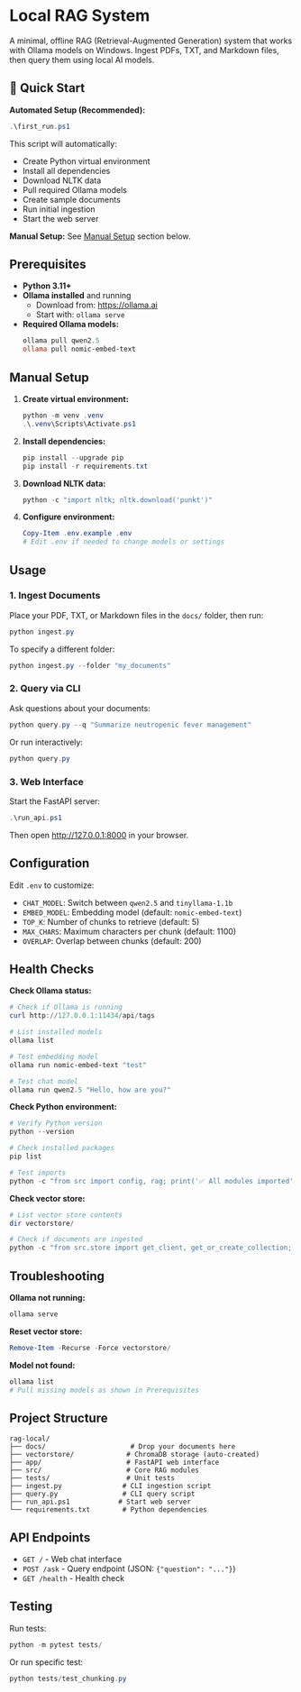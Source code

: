 # Local RAG System

A minimal, offline RAG (Retrieval-Augmented Generation) system that works with Ollama models on Windows. Ingest PDFs, TXT, and Markdown files, then query them using local AI models.

## 🚀 Quick Start

**Automated Setup (Recommended):**
```powershell
.\first_run.ps1
```

This script will automatically:
- Create Python virtual environment
- Install all dependencies
- Download NLTK data
- Pull required Ollama models
- Create sample documents
- Run initial ingestion
- Start the web server

**Manual Setup:** See [Manual Setup](#manual-setup) section below.

## Prerequisites

- **Python 3.11+**
- **Ollama installed** and running
  - Download from: https://ollama.ai
  - Start with: `ollama serve`
- **Required Ollama models:**
  ```powershell
  ollama pull qwen2.5
  ollama pull nomic-embed-text
  ```

## Manual Setup

1. **Create virtual environment:**
   ```powershell
   python -m venv .venv
   .\.venv\Scripts\Activate.ps1
   ```

2. **Install dependencies:**
   ```powershell
   pip install --upgrade pip
   pip install -r requirements.txt
   ```

3. **Download NLTK data:**
   ```powershell
   python -c "import nltk; nltk.download('punkt')"
   ```

4. **Configure environment:**
   ```powershell
   Copy-Item .env.example .env
   # Edit .env if needed to change models or settings
   ```

## Usage

### 1. Ingest Documents

Place your PDF, TXT, or Markdown files in the `docs/` folder, then run:

```powershell
python ingest.py
```

To specify a different folder:
```powershell
python ingest.py --folder "my_documents"
```

### 2. Query via CLI

Ask questions about your documents:

```powershell
python query.py --q "Summarize neutropenic fever management"
```

Or run interactively:
```powershell
python query.py
```

### 3. Web Interface

Start the FastAPI server:
```powershell
.\run_api.ps1
```

Then open http://127.0.0.1:8000 in your browser.

## Configuration

Edit `.env` to customize:

- `CHAT_MODEL`: Switch between `qwen2.5` and `tinyllama-1.1b`
- `EMBED_MODEL`: Embedding model (default: `nomic-embed-text`)
- `TOP_K`: Number of chunks to retrieve (default: 5)
- `MAX_CHARS`: Maximum characters per chunk (default: 1100)
- `OVERLAP`: Overlap between chunks (default: 200)

## Health Checks

**Check Ollama status:**
```powershell
# Check if Ollama is running
curl http://127.0.0.1:11434/api/tags

# List installed models
ollama list

# Test embedding model
ollama run nomic-embed-text "test"

# Test chat model
ollama run qwen2.5 "Hello, how are you?"
```

**Check Python environment:**
```powershell
# Verify Python version
python --version

# Check installed packages
pip list

# Test imports
python -c "from src import config, rag; print('✅ All modules imported')"
```

**Check vector store:**
```powershell
# List vector store contents
dir vectorstore/

# Check if documents are ingested
python -c "from src.store import get_client, get_or_create_collection; from src.config import PERSIST_DIR; client = get_client(PERSIST_DIR); collection = get_or_create_collection(client); print(f'Documents: {collection.count()}')"
```

## Troubleshooting

**Ollama not running:**
```powershell
ollama serve
```

**Reset vector store:**
```powershell
Remove-Item -Recurse -Force vectorstore/
```

**Model not found:**
```powershell
ollama list
# Pull missing models as shown in Prerequisites
```

## Project Structure

```
rag-local/
├── docs/                     # Drop your documents here
├── vectorstore/             # ChromaDB storage (auto-created)
├── app/                     # FastAPI web interface
├── src/                     # Core RAG modules
├── tests/                   # Unit tests
├── ingest.py               # CLI ingestion script
├── query.py                # CLI query script
├── run_api.ps1            # Start web server
└── requirements.txt        # Python dependencies
```

## API Endpoints

- `GET /` - Web chat interface
- `POST /ask` - Query endpoint (JSON: `{"question": "..."}`)
- `GET /health` - Health check

## Testing

Run tests:
```powershell
python -m pytest tests/
```

Or run specific test:
```powershell
python tests/test_chunking.py
```
